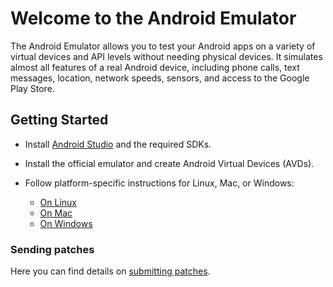 # Welcome to the Android Emulator

The Android Emulator allows you to test your Android apps on a variety of virtual devices and API levels without needing physical devices. It simulates almost all features of a real Android device, including phone calls, text messages, location, network speeds, sensors, and access to the Google Play Store.

## Getting Started

* Install [Android Studio](https://developer.android.com/studio) and the required SDKs.
* Install the official emulator and create Android Virtual Devices (AVDs).
* Follow platform-specific instructions for Linux, Mac, or Windows:

  * [On Linux](android/docs/LINUX-DEV.md)
  * [On Mac](android/docs/DARWIN-DEV.md)
  * [On Windows](android/docs/WINDOWS-DEV.md)

### Sending patches

Here you can find details on [submitting patches](https://source.android.com/docs/setup/contribute/submit-patches).

